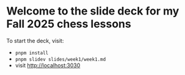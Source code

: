 # Welcome to the slide deck for my Fall 2025 chess lessons

To start the deck, visit:

- `pnpm install`
- `pnpm slidev slides/week1/week1.md`
- visit <http://localhost:3030>
